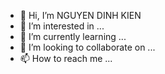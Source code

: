 - 👋 Hi, I’m NGUYEN DINH KIEN
- 👀 I’m interested in ...
- 🌱 I’m currently learning ...
- 💞️ I’m looking to collaborate on ...
- 📫 How to reach me ...

<!---
kienhyym/kienhyym is a ✨ special ✨ repository because its `README.md` (this file) appears on your GitHub profile.
You can click the Preview link to take a look at your changes.
--->
